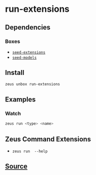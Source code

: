 
run-extensions 
====================




## Dependencies
### Boxes
* [`seed-extensions`](seed-extensions.md)
* [`seed-models`](seed-models.md)




## Install
```bash
zeus unbox run-extensions
```
## Examples
### Watch 
```bash
zeus run <type> <name>
```
## Zeus Command Extensions
* ```zeus run  --help```




## [Source](https://github.com/liquidapps-io/zeus-sdk/tree/master/boxes/groups/core/run-extensions)
